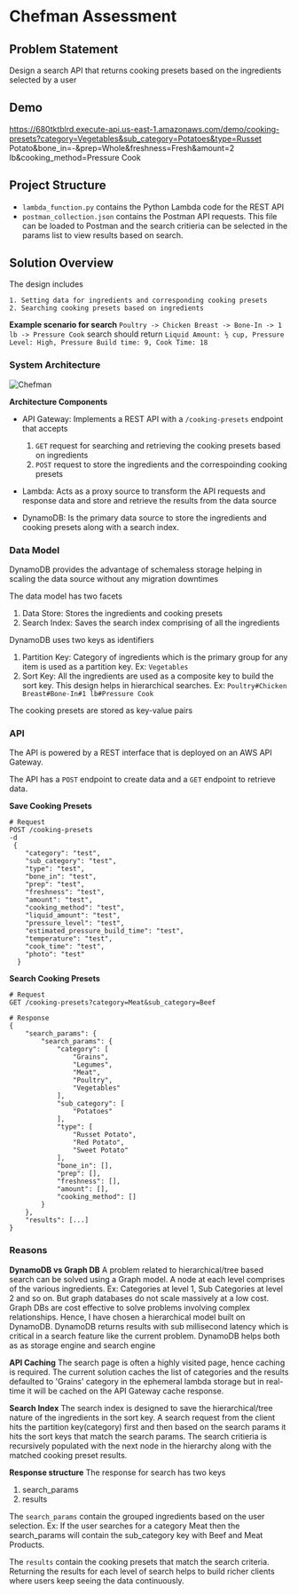 # Chefman Assessment

## Problem Statement
Design a search API that returns cooking presets based on the ingredients selected by a user

## Demo
https://680tktblrd.execute-api.us-east-1.amazonaws.com/demo/cooking-presets?category=Vegetables&sub_category=Potatoes&type=Russet Potato&bone_in=-&prep=Whole&freshness=Fresh&amount=2 lb&cooking_method=Pressure Cook

## Project Structure
- `lambda_function.py` contains the Python Lambda code for the REST API
- `postman_collection.json` contains the Postman API requests. This file can be loaded to Postman and the search critieria can be selected in the params list to view results based on search.

## Solution Overview
The design includes
    
    1. Setting data for ingredients and corresponding cooking presets
    2. Searching cooking presets based on ingredients

**Example scenario for search**
`Poultry -> Chicken Breast -> Bone-In -> 1 lb -> Pressure Cook` search should return `Liquid Amount: ½ cup, Pressure Level: High, Pressure Build time: 9, Cook Time: 18`

### System Architecture
![Chefman](https://user-images.githubusercontent.com/7777038/111091737-53618800-850a-11eb-8dd0-2c8477064932.png)

**Architecture Components**

- API Gateway: Implements a REST API with a `/cooking-presets` endpoint that accepts
  1. `GET` request for searching and retrieving the cooking presets based on ingredients
  2. `POST` request to store the ingredients and the correspoinding cooking presets

- Lambda: Acts as a proxy source to transform the API requests and response data and store and retrieve the results from the data source

- DynamoDB: Is the primary data source to store the ingredients and cooking presets along with a search index. 

### Data Model
DynamoDB provides the advantage of schemaless storage helping in scaling the data source without any migration downtimes

The data model has two facets

1. Data Store: Stores the ingredients and cooking presets
2. Search Index: Saves the search index comprising of all the ingredients

DynamoDB uses two keys as identifiers

1. Partition Key: Category of ingredients which is the primary group for any item is used as a partition key. Ex: `Vegetables`
2. Sort Key: All the ingredients are used as a composite key to build the sort key. This design helps in hierarchical searches. Ex: `Poultry#Chicken Breast#Bone-In#1 lb#Pressure Cook`

The cooking presets are stored as key-value pairs

### API
The API is powered by a REST interface that is deployed on an AWS API Gateway. 

The API has a `POST` endpoint to create data and a `GET` endpoint to retrieve data.


**Save Cooking Presets**
```
# Request
POST /cooking-presets
-d 
 {
    "category": "test",
    "sub_category": "test",
    "type": "test",
    "bone_in": "test",
    "prep": "test",
    "freshness": "test",
    "amount": "test",
    "cooking_method": "test",
    "liquid_amount": "test",
    "pressure_level": "test",
    "estimated_pressure_build_time": "test",
    "temperature": "test",
    "cook_time": "test",
    "photo": "test"
  }
```

**Search Cooking Presets**
```
# Request
GET /cooking-presets?category=Meat&sub_category=Beef

# Response
{
    "search_params": {
        "search_params": {
            "category": [
                "Grains",
                "Legumes",
                "Meat",
                "Poultry",
                "Vegetables"
            ],
            "sub_category": [
                "Potatoes"
            ],
            "type": [
                "Russet Potato",
                "Red Potato",
                "Sweet Potato"
            ],
            "bone_in": [],
            "prep": [],
            "freshness": [],
            "amount": [],
            "cooking_method": []
        }
    },
    "results": [...]
}
```

### Reasons
**DynamoDB vs Graph DB**
A problem related to hierarchical/tree based search can be solved using a Graph model. A node at each level comprises of the various ingredients. Ex: Categories at level 1, Sub Categories at level 2 and so on. But graph databases do not scale massively at a low cost. Graph DBs are cost effective to solve problems involving complex relationships. Hence, I have chosen a hierarchical model built on DynamoDB. DynamoDB returns results with sub millisecond latency which is critical in a search feature like the current problem. DynamoDB helps both as as storage engine and search engine

**API Caching**
The search page is often a highly visited page, hence caching is required. The current solution caches the list of categories and the results defaulted to 'Grains' category in the ephemeral lambda storage but in real-time it will be cached on the API Gateway cache response. 

**Search Index**
The search index is designed to save the hierarchical/tree nature of the ingredients in the sort key. A search request from the client hits the partition key(category) first and then based on the search params it hits the sort keys that match the search params. The search critieria is recursively populated with the next node in the hierarchy along with the matched cooking preset results.

**Response structure**
The response for search has two keys

1. search_params
2. results

The `search_params` contain the grouped ingredients based on the user selection. Ex: If the user searches for a category Meat then the search_params will contain the sub_category key with Beef and Meat Products. 

The `results` contain the cooking presets that match the search criteria. Returning the results for each level of search helps to build richer clients where users keep seeing the data continuously. 
